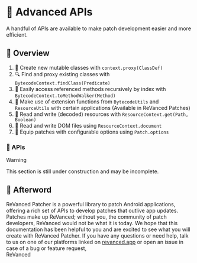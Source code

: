 # 💪 Advanced APIs

A handful of APIs are available to make patch development easier and more efficient.

## 📙 Overview

1. 👹 Create new mutable classes with `context.proxy(ClassDef)`
2. 🔍 Find and proxy existing classes with `BytecodeContext.findClass(Predicate)`
3. 🏃‍ Easily access referenced methods recursively by index with `BytecodeContext.toMethodWalker(Method)`
4. 🔨 Make use of extension functions from `BytecodeUtils` and `ResourceUtils` with certain applications (Available in ReVanced Patches)
5. 💾 Read and write (decoded) resources with `ResourceContext.get(Path, Boolean) `
6. 📃 Read and write DOM files using `ResourceContext.document`
7. 🔧 Equip patches with configurable options using `Patch.options`

### 🧰 APIs

> [!WARNING]
> This section is still under construction and may be incomplete.

## 🎉 Afterword

ReVanced Patcher is a powerful library to patch Android applications, offering a rich set of APIs to develop patches that outlive app updates. Patches make up ReVanced; without you, the community of patch developers, ReVanced would not be what it is today. We hope that this documentation has been helpful to you and are excited to see what you will create with ReVanced Patcher. If you have any questions or need help, talk to us on one of our platforms linked on [revanced.app](https://revanced.app) or open an issue in case of a bug or feature request,  
ReVanced
